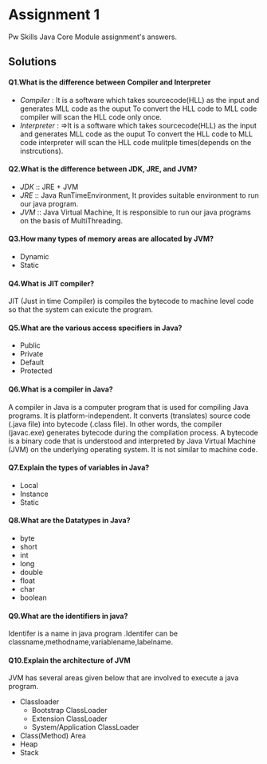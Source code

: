 # Assignment 1

Pw Skills Java Core Module assignment's answers.

## Solutions

#### Q1.What is the difference between Compiler and Interpreter

- *Compiler* : It is a software which takes sourcecode(HLL) as the input and generates MLL code as the ouput To convert the HLL code to MLL code compiler will scan the HLL code only once.
- *Interpreter* : =>It is a software which takes sourcecode(HLL) as the input and generates MLL code as the ouput To convert the HLL code to MLL code interpreter will scan the HLL code mulitple times(depends on the instrcutions).
#### Q2.What is the difference between JDK, JRE, and JVM?

- *JDK* :: JRE + JVM
- *JRE* :: Java RunTimeEnvironment, It provides suitable environment to run our java program.
- *JVM* :: Java Virtual Machine, It is responsible to run our java programs on the basis of MultiThreading.

#### Q3.How many types of memory areas are allocated by JVM?

- Dynamic 
- Static

#### Q4.What is JIT compiler?
JIT (Just in time Compiler) is compiles the bytecode to machine level code so that the system can exicute the program. 
#### Q5.What are the various access specifiers in Java?
- Public
- Private
- Default
- Protected
#### Q6.What is a compiler in Java?
A compiler in Java is a computer program that is used for compiling Java programs. It is platform-independent. It converts (translates) source code (.java file) into bytecode (.class file).
In other words, the compiler (javac.exe) generates bytecode during the compilation process.
A bytecode is a binary code that is understood and interpreted by Java Virtual Machine (JVM) on the underlying operating system. It is not similar to machine code.
#### Q7.Explain the types of variables in Java?
- Local 
- Instance
- Static
#### Q8.What are the Datatypes in Java?
- byte
- short 
- int
- long
- double 
- float
- char
- boolean

#### Q9.What are the identifiers in java?
Identifer is a name in java program .Identifer can be classname,methodname,variablename,labelname.

#### Q10.Explain the architecture of JVM 
JVM has several areas given below that are involved to execute a java program.

* Classloader
    * Bootstrap ClassLoader
    * Extension ClassLoader
    * System/Application ClassLoader
* Class(Method) Area
* Heap
* Stack